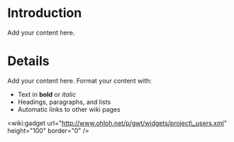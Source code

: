 # Introduction #

Add your content here.


# Details #

Add your content here.  Format your content with:
  * Text in **bold** or _italic_
  * Headings, paragraphs, and lists
  * Automatic links to other wiki pages

&lt;wiki:gadget url="http://www.ohloh.net/p/gwt/widgets/project\_users.xml" height="100" border="0" /&gt;